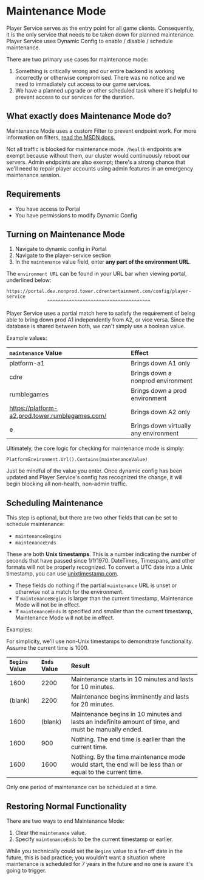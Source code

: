 # Maintenance Mode

Player Service serves as the entry point for all game clients.  Consequently, it is the only service that needs to be taken down for planned maintenance.  Player Service uses Dynamic Config to enable / disable / schedule maintenance.

There are two primary use cases for maintenance mode:

1. Something is critically wrong and our entire backend is working incorrectly or otherwise compromised.  There was no notice and we need to immediately cut access to our game services.
2. We have a planned upgrade or other scheduled task where it's helpful to prevent access to our services for the duration.

## What exactly does Maintenance Mode do?

Maintenance Mode uses a custom Filter to prevent endpoint work.  For more information on filters, [read the MSDN docs.](https://learn.microsoft.com/en-us/aspnet/core/mvc/controllers/filters?view=aspnetcore-7.0)

Not all traffic is blocked for maintenance mode.  `/health` endpoints are exempt because without them, our cluster would continuously reboot our servers.  Admin endpoints are also exempt; there's a strong chance that we'll need to repair player accounts using admin features in an emergency maintenance session. 

## Requirements

* You have access to Portal
* You have permissions to modify Dynamic Config

## Turning on Maintenance Mode

1. Navigate to dynamic config in Portal
2. Navigate to the player-service section
3. In the `maintenance` value field, enter **any part of the environment URL**.

The `environment URL` can be found in your URL bar when viewing portal, underlined below:

```
https://portal.dev.nonprod.tower.cdrentertainment.com/config/player-service
               ^^^^^^^^^^^^^^^^^^^^^^^^^^^^^^^^^^^^^^
```

Player Service uses a partial match here to satisfy the requirement of being able to bring down prod A1 independently from A2, or vice versa.  Since the database is shared between both, we can't simply use a boolean value.

Example values:

| `maintenance` Value                             | Effect                                |
|:------------------------------------------------|:--------------------------------------|
| platform-a1                                     | Brings down A1 only                   |
| cdre                                            | Brings down a nonprod environment     |
| rumblegames                                     | Brings down a prod environment        |
| https://platform-a2.prod.tower.rumblegames.com/ | Brings down A2 only                   |
| e                                               | Brings down virtually any environment |

Ultimately, the core logic for checking for maintenance mode is simply:

```
PlatformEnvironment.Url().Contains(maintenanceValue)
```

Just be mindful of the value you enter.  Once dynamic config has been updated and Player Service's config has recognized the change, it will begin blocking all non-health, non-admin traffic.

## Scheduling Maintenance

This step is optional, but there are two other fields that can be set to schedule maintenance:

* `maintenanceBegins`
* `maintenanceEnds`

These are both **Unix timestamps**.  This is a number indicating the number of seconds that have passed since 1/1/1970.  DateTimes, Timespans, and other formats will not be properly recognized.  To convert a UTC date into a Unix timestamp, you can use [unixtimestamp.com](https://www.unixtimestamp.com/).

* These fields do nothing if the partial `maintenance` URL is unset or otherwise not a match for the environment.
* If `maintenanceBegins` is larger than the current timestamp, Maintenance Mode will not be in effect.
* If `maintenanceEnds` is specified and smaller than the current timestamp, Maintenance Mode will not be in effect.

Examples:

For simplicity, we'll use non-Unix timestamps to demonstrate functionality.  Assume the current time is 1000.

| `Begins` Value | `Ends` Value | Result                                                     | 
|:---------------|:-------------|:-----------------------------------------------------------|
| 1600           | 2200         | Maintenance starts in 10 minutes and lasts for 10 minutes. |
| (blank) | 2200 | Maintenance begins imminently and lasts for 20 minutes. |
| 1600 | (blank) | Maintenance begins in 10 minutes and lasts an indefinite amount of time, and must be manually ended. |
| 1600 | 900 | Nothing.  The end time is earlier than the current time. |
| 1600 | 1600 | Nothing.  By the time maintenance mode would start, the end will be less than or equal to the current time. |

Only one period of maintenance can be scheduled at a time.  

## Restoring Normal Functionality

There are two ways to end Maintenance Mode:

1. Clear the `maintenance` value.
2. Specify `maintenanceEnds` to be the current timestamp or earlier.

While you technically could set the `Begins` value to a far-off date in the future, this is bad practice; you wouldn't want a situation where maintenance is scheduled for 7 years in the future and no one is aware it's going to trigger.